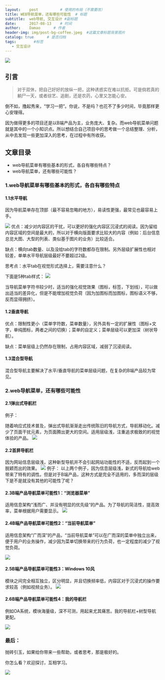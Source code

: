 ```yaml
---
layout:    post          # 使用的布局（不需要改）
title: WEB导航菜单，还有哪些可能性  # 标题 
subtitle:  web导航, 交互设计 #副标题
date:      2017-08-13    # 时间
author:    Damao      # 作者
header-img: img/post-bg-coffee.jpeg  #这篇文章标题背景图片
catalog: true      # 是否归档
tags:        #标签
   - 交互设计
---
```

![](http://upload-images.jianshu.io/upload_images/1708731-6dfa219f2d40a6df.png?imageMogr2/auto-orient/strip%7CimageView2/2/w/1240)

## 引言
>对于双休，把自己好好的放纵一把，这种诱惑实在难以抗拒。可是倘若真的躺尸一天，或者综艺、追剧，还是农药，心里又怎能心安。

倒不如，撸起秀来，“学习一把”。你说，不是吗？也花不了多少时间，毕竟那样更心安理得。

因为做得更多的项目还是以B端产品为主，业务庞大、复杂。而web导航菜单问题就是其中的一个小知识点。所以想结合自己项目中的思考做一个总结整理、分析，从中去发现一些更加深入的思考，在过程中有所收获。

## 文章目录
* web导航菜单有哪些基本的形式，各自有哪些特点？
* web导航菜单，还有哪些可能性？

### 1.web导航菜单有哪些基本的形式，各自有哪些特点
#### 1.1水平导航
因为导航菜单存在顶部（最不容易忽略的地方），易读性更强，最常见也最容易上手。

![](http://upload-images.jianshu.io/upload_images/1708731-123114cb3947a8a0.png?imageMogr2/auto-orient/strip%7CimageView2/2/w/1240)
优点：减少对内容区的干扰，可以更好的强化内容区沉浸式的阅读。因为留给内容区域的空间是最大的，所以对于横向版面要求比较大的内容（例如：后台信息总览大图、大型的列表、类似基于图片的业务）比较适合。

缺点：横向tab数量、以及没给tab的字符数都存在限制。另外层级扩展性也相对较差，单单水平导航层级最好不要超过2级。

思考点：水平tab在视觉形式选择上，需要注意什么？

下面是5种tab样式：
![](http://upload-images.jianshu.io/upload_images/1708731-54026f3a574a9b76.png?imageMogr2/auto-orient/strip%7CimageView2/2/w/1240)

当导航菜单字符书较少时，适当的强化视觉效果（图标，标签，下划线），可以做出适当的差异化，但是不能增加视觉负荷（因为加图标而加图标，图标语义不够，反而显得拥挤）。
#### 1.2垂直导航
优点：限制性更小（菜单字符数，菜单数量），另外具有一定的扩展性（图标+文字，单纯图标，两者之间的切换）；菜单的自定义；菜单层级可以更加深（树状导航）。

缺点：菜单层级上仍然存在限制，占用内容区域，减弱了沉浸阅读。

#### 1.3混合型导航
混合型导航主要解决了水平/垂直导航的菜单层级问题，在复杂的B端产品较为常见。

### 2.web导航菜单，还有哪些可能性
#### 2.1弹出式导航栏
例子：[](https://www.weareimpero.com/)

随着响应式技术普及，弹出式导航渐渐走出传统陈旧的导航方式，导航移动化。减少了页面干扰元素，为页面腾出更大的空间。适用层级浅，注重追求极致的的视觉体验的产品。
![](http://upload-images.jianshu.io/upload_images/1708731-8eb84dfeeb406ca2.png?imageMogr2/auto-orient/strip%7CimageView2/2/w/1240)
#### 2.2首屏导航栏
因为网站信息层级浅，这种新型导航并不会引起网站功能性的不适，反而起到一个脱颖而出的效果。
![](http://upload-images.jianshu.io/upload_images/1708731-de80543775323904.png?imageMogr2/auto-orient/strip%7CimageView2/2/w/1240)
例子：[](http://create.bang-olufsen.com/create/project/loud)
以上两个例子，因为信息层级浅，新式的导航给web带来了特有的调性。但是对于B端产品，这种方式是完全不适用的，多而深的层级下是不是就没有其他的可能性了呢？
#### 2.3B端产品导航菜单可能性1：“浏览器菜单”
适用信息架构“浅而广、并没有明显的优先级“的产品。为了导航的简洁性，提高效率，菜单根据用户需要显示。
![](http://upload-images.jianshu.io/upload_images/1708731-f499c8608e2af624.png?imageMogr2/auto-orient/strip%7CimageView2/2/w/1240)
#### 2.4B端产品导航菜单可能性2：“当前导航菜单”
适用信息架构“广而深”的产品，“当前导航菜单”可以在广而深的菜单中独立出来，便于用户的业务操作，减少因为菜单切换带来的行为负荷，也一定程度的减少了视觉负荷。

![](http://upload-images.jianshu.io/upload_images/1708731-4d3ace837a700836.png?imageMogr2/auto-orient/strip%7CimageView2/2/w/1240)
#### 2.5B端产品导航菜单可能性3：Windows 10风
模块之间完全相互独立，区分明显，并且切换频率低，内容区对于沉浸式的操作要求较高（例如视频业务）。
![](http://upload-images.jianshu.io/upload_images/1708731-6a0bae31dbae54f5.png?imageMogr2/auto-orient/strip%7CimageView2/2/w/1240)
#### 2.6B端产品导航菜单可能性4：我的导航栏
例如OA系统，模块海量级，深不可测，用起来尤其痛苦。我的导航栏+树型导航更配。

![](http://upload-images.jianshu.io/upload_images/1708731-a3f2c2bea9f00150.png?imageMogr2/auto-orient/strip%7CimageView2/2/w/1240)
### 最后：
抛砖引玉，如果给你带来一些帮助，或者思考，那是极好的。

你怎么看？欢迎探讨，互相学习。

![](http://upload-images.jianshu.io/upload_images/1708731-a5fc100d92dd8cf8.png?imageMogr2/auto-orient/strip%7CimageView2/2/w/1240)
